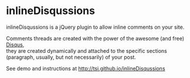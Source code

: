 inlineDisqussions
=================

inlineDisqussions is a jQuery plugin to allow inline comments on your site.  

Comments threads are created with the power of the awesome (and free) [Disqus](http://disqus.com/),  
they are created dynamically and attached to the specific sections (paragraph, usually, but not necessarily)
of your post.  

See demo and instructions at http://tsi.github.io/inlineDisqussions  
